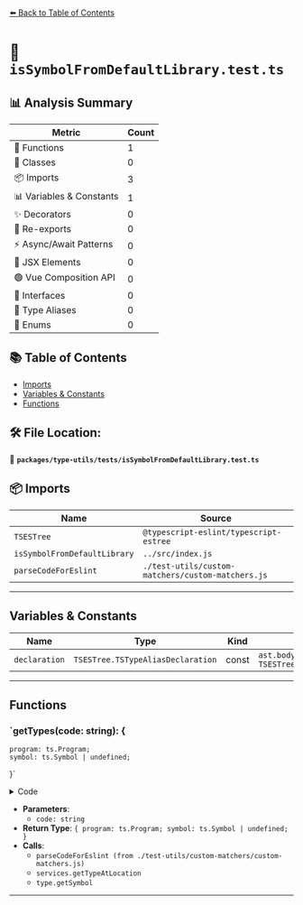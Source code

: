 [⬅️ Back to Table of Contents](../../../index.md)

# 📄 `isSymbolFromDefaultLibrary.test.ts`

## 📊 Analysis Summary

| Metric | Count |
|--------|-------|
| 🔧 Functions | 1 |
| 🧱 Classes | 0 |
| 📦 Imports | 3 |
| 📊 Variables & Constants | 1 |
| ✨ Decorators | 0 |
| 🔄 Re-exports | 0 |
| ⚡ Async/Await Patterns | 0 |
| 💠 JSX Elements | 0 |
| 🟢 Vue Composition API | 0 |
| 📐 Interfaces | 0 |
| 📑 Type Aliases | 0 |
| 🎯 Enums | 0 |

## 📚 Table of Contents

- [Imports](#imports)
- [Variables & Constants](#variables-constants)
- [Functions](#functions)

## 🛠️ File Location:
📂 **`packages/type-utils/tests/isSymbolFromDefaultLibrary.test.ts`**

## 📦 Imports

| Name | Source |
|------|--------|
| `TSESTree` | `@typescript-eslint/typescript-estree` |
| `isSymbolFromDefaultLibrary` | `../src/index.js` |
| `parseCodeForEslint` | `./test-utils/custom-matchers/custom-matchers.js` |


---

## Variables & Constants

| Name | Type | Kind | Value | Exported |
|------|------|------|-------|----------|
| `declaration` | `TSESTree.TSTypeAliasDeclaration` | const | `ast.body[0] as TSESTree.TSTypeAliasDeclaration` | ✗ |


---

## Functions

### `getTypes(code: string): {
    program: ts.Program;
    symbol: ts.Symbol | undefined;
  }`

<details><summary>Code</summary>

```ts
function getTypes(code: string): {
    program: ts.Program;
    symbol: ts.Symbol | undefined;
  } {
    const { ast, services } = parseCodeForEslint(code);
    const declaration = ast.body[0] as TSESTree.TSTypeAliasDeclaration;
    const type = services.getTypeAtLocation(declaration.id);
    return { program: services.program, symbol: type.getSymbol() };
  }
```
</details>

- **Parameters**:
  - `code: string`
- **Return Type**: `{
    program: ts.Program;
    symbol: ts.Symbol | undefined;
  }`
- **Calls**:
  - `parseCodeForEslint (from ./test-utils/custom-matchers/custom-matchers.js)`
  - `services.getTypeAtLocation`
  - `type.getSymbol`

---